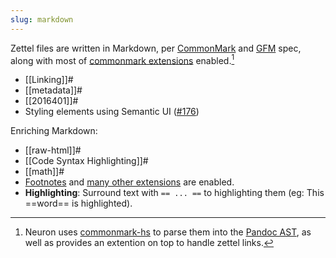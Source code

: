 ```yaml
---
slug: markdown
---
```


Zettel files are written in Markdown, per [CommonMark](https://commonmark.org/) and [GFM](https://github.github.com/gfm/) spec, along with most of [commonmark extensions](https://github.com/jgm/commonmark-hs/tree/master/commonmark-extensions) enabled.[^tech]

* [[Linking]]#
* [[metadata]]#
* [[2016401]]#
* Styling elements using Semantic UI ([\#176](https://github.com/srid/neuron/issues/176))


Enriching Markdown:

* [[raw-html]]#
* [[Code Syntax Highlighting]]#
* [[math]]#
* [Footnotes](https://github.com/jgm/commonmark-hs/blob/master/commonmark-extensions/test/footnotes.md) and [many other extensions](https://github.com/jgm/commonmark-hs/tree/master/commonmark-extensions) are enabled.
* **Highlighting**: Surround text with `== ... ==` to highlighting them (eg: This ==word== is highlighted).

[^tech]: Neuron uses [commonmark-hs](https://github.com/jgm/commonmark-hs) to parse them into the [Pandoc AST](https://pandoc.org/using-the-pandoc-api.html), as well as provides an extention on top to handle zettel links.
